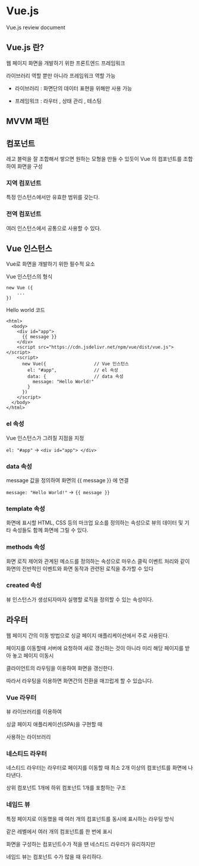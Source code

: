 # Vue.js

Vue.js review document

## Vue.js 란?

웹 페이지 화면을 개발하기 위한 프론트엔드 프레임워크

라이브러리 역할 뿐만 아니라 프레임워크 역할 가능

  - 라이브러리 : 화면단의 데이터 표현을 위해만 사용 가능
  
  - 프레임워크 : 라우터 , 상태 관리 , 테스팅
  
## MVVM 패턴


## 컴포넌트

레고 블럭을 잘 조합해서 쌓으면 원하는 모형을 만들 수 있듯이 Vue 의 컴포넌트를 조합하여 화면을 구성

### 지역 컴포넌트

특정 인스턴스에서만 유효한 범위를 갖는다.

### 전역 컴포넌트

여러 인스턴스에서 공통으로 사용할 수 있다.

## Vue 인스턴스

Vue로 화면을 개발하기 위한 필수적 요소

Vue 인스턴스의 형식

```
new Vue ({
    ...
})
```
 
Hello world 코드
```
<html>
  <body>
    <div id="app">
      {{ message }}
    </div>
    <script src="https://cdn.jsdelivr.net/npm/vue/dist/vue.js"></script>
    <script>
      new Vue({                  // Vue 인스턴스
        el: "#app",              // el 속성
        data: {                  // data 속성
          message: "Hello World!"
        }
      })
    </script>
  </body>
</html>
```
### el 속성
 
Vue 인스턴스가 그려질 지점을 지정
 
`el: "#app"` -> `<div id="app"> </div>` 
 
### data 속성
 
message 값을 정의하여 화면의 {{ message }} 에 연결
 
`message: "Hello World!"` -> `{{ message }}`
 
### template 속성
 
화면에 표시할 HTML, CSS 등의 마크업 요소를 정의하는 속성으로 뷰의 데이터 및 기타 속성들도 함께 화면에 그릴 수 있다.

### methods 속성

화면 로직 제어와 관계된 메소드를 정의하는 속성으로 마우스 클릭 이벤트 처리와 같이 화면의 전반적인 이벤트와 화면 동작과 관련된 로직을 추가할 수 있다

### created 속성

뷰 인스턴스가 생성되자마자 실행할 로직을 정의할 수 있는 속성이다.

## 라우터

웹 페이지 간의 이동 방법으로 싱글 페이지 애플리케이션에서 주로 사용된다.

페이지를 이동할때 서버에 요청하여 새로 갱신하는 것이 아니라 미리 해당 페이지를 받아 놓고 페이지 이동시 

클라이언트의 라우팅을 이용하여 화면을 갱신한다.

따라서 라우팅을 이용하면 화면간의 전환을 매끄럽게 할 수 있습니다.

### Vue 라우터

뷰 라이브러리를 이용하여 

싱글 페이지 애플리케이션(SPA)을 구현할 때 

사용하는 라이브러리

### 네스티드 라우터

네스티드 라우터는 라우터로 페이지를 이동할 때 최소 2개 이상의 컴포넌트를 화면에 나타낸다.

상위 컴포넌트 1개에 하위 컴포넌트 1개를 포함하는 구조

### 네임드 뷰

특정 페이지로 이동했을 때 여러 개의 컴포넌트를 동시에 표시하는 라우팅 방식

같은 레벨에서 여러 개의 컴포넌트를 한 번에 표시

화면을 구성하는 컴포넌트수가 적을 땐 네스티드 라우터가 유리하지만

네임드 뷰는 컴포넌트 수가 많을 때 유리하다.







